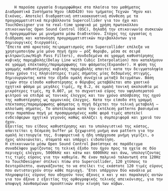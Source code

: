         Η παρούσα εργασία διαμορφώθηκε στα πλαίσια του μαθήματος Διαδραστικά Συστήματα Ήχου (AUD420) του τμήματος Τεχνών ‘Ηχου και Εικόνας. Αποτελεί διαδραστική οπτικοακουστική σύνθεση με τα προγραμματιστικά περιβάλλοντα Supercollider για τον ήχο και TouchDesigner για τα real-time γραφικά με χρήση πρωτοκόλλου επικοινωνίας Open Sound Control (OSC), δηλαδή την επικοινωνία συσκευών ή προγραμμάτων με μυνήματα μέσω διαδικτύου. Στόχος της εργασίας η διάδραση και κατανόηση προγραμματιστικών περιβαλλόντων για δημιουργικές διεργασίες.
	‘Επειτα από αρκετούς πειραματισμούς στο Supercollider επέλεξα να χρησιμοποιήσω μία μόνο πηγή ήχου — ρόζ θορυβο, μέσα σε σειρά φιλτρών(Low/High Pass Filters), συνδεδεμένα σε γραμμή καθυστέρησης κυβικής παρεμβολής(Delay Line with Cubic Interpolation) που καταλήγουν σε γραμμή επέκτασης/παραμόρφωσης του φάσματος(Expander). Η φύση της γραμμής καθυστέρησης κυβικής παρεμβολής απαιτεί κατα την δειγματοληψία στον χρόνο τις πλησιέστερες τιμές σήματος μίας δεδομένης στιγμής, δημιουργώντας κατα την έξοδο ομαλή συνέχεια μεταξύ δειγμάτων. Βάση τιμών στην είσοδο καθυστέρησης ο θόρυβος μεταβάλεται απο χαοτικό ηχητικό φάσμα με μεγάλες τιμές, πχ 0.2, σε ομαλή τονική ακολουθία με μικρότερες τιμές, πχ 0.007, με το συχνοτικό εύρος του υψηλοπερατού φιλτρού να επιδρά ως τονικός έλεγχος και τον χρόνο απόσβεσης της ηχού της καθυστέρησης ως αρμονικός έλεγχος. Κατα την είσοδο στη γραμμή επέκτασης/παραμόρφωσης φάσματος η πηγή δέχεται την τελική μεταβολή — αλλοίωση σήματος. Το αποτέλεσμα κατα την εκτέλεση patterns βασισμένα στην παραπάνω πηγή με προσαρμοσμένες καθε φορά τιμές αποτελεί ενδειάφερων ηχητικό γεγονός καθώς αλλάζει η συμπεριφορά και χροιά του ήχου. 
	Εξαιτίας του είδους καθυστέρησης και το υπολογιστικό της κόστος, απαιτείται η δέσμεση buffer με ξεχωριστή μνήμη ανα pattern για την ομαλή λειτουργία της, διαφορετικά η ήδη υπάρχουσα μνήμη γεμίζει, ο ήχος αλλοιώνεται, σταματά και υπάρχει ειδοποίηση.
 	Η επικοινωνία μέσω Open Sound Control βασίστηκε σε παράδειγμα συναδέλφου χωρίζοντας τη τελική έξοδο του ήχου προς τα ηχεία σε δύο περιοχές ελέγχου, 5000kHz και κάτω και 6000kHz και άνω, υπολογίζοντας τις τιμές εύρους για την καθεμία. Με έναν παλμικό ταλαντωτή στα 120Hz το TouchDesigner στέλνει πίσω στο Supercollider, 120 χτύπους το δευτερόλεπτο, αναγκάζοντας το να στείλει τις εκάστοτε 120 τιμές εύρους που αντιστοιχούν στην κάθε περιοχή. ‘Ετσι υπάρχουν δύο κανάλια με πληροφορίες εύρους που οδηγούν τους άξονες x και y και παραλαγές αυτών για τον άξονα z εξαιτίας της ορθογραφικής τελικής απεικόνισης, για την αποφυγή λανθασμένων προοπτικών στην κίνηση των κύβων.

